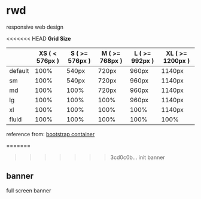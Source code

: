 # rwd

responsive web design

<<<<<<< HEAD
__Grid Size__

| | XS ( < 576px ) | S ( >= 576px ) | M ( >= 768px ) | L ( >= 992px ) | XL ( >= 1200px ) |
| ----| ---- | ---- | ---- | ---- | ---- |
| default | 100% | 540px | 720px | 960px | 1140px |
| sm | 100% | 540px | 720px | 960px | 1140px |
| md | 100% | 100% | 720px | 960px | 1140px |
| lg | 100% | 100% | 100% | 960px | 1140px |
| xl | 100% | 100% | 100% | 100% | 1140px |
| fluid | 100% | 100% | 100% | 100% | 100% |

reference from: [bootstrap container](https://getbootstrap.com/docs/4.5/layout/overview/#containers)

=======
>>>>>>> 3cd0c0b... init banner
## banner

full screen banner
